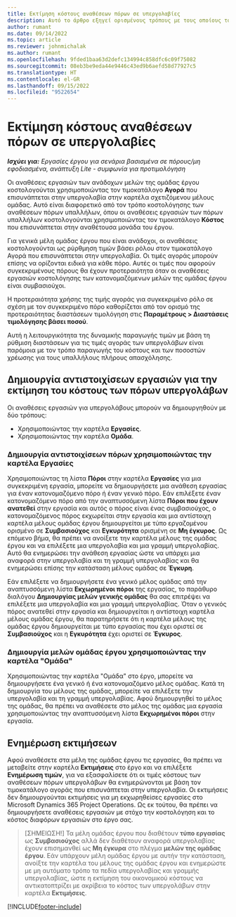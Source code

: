 ```yaml
---
title: Εκτίμηση κόστους αναθέσεων πόρων σε υπεργολαβίες
description: Αυτό το άρθρο εξηγεί ορισμένους τρόπους με τους οποίους το Microsoft Dynamics 365 Project Operations υπολογίζει την εκτίμηση κόστους των αναθέσεων πόρων σε υπεργολαβία.
author: rumant
ms.date: 09/14/2022
ms.topic: article
ms.reviewer: johnmichalak
ms.author: rumant
ms.openlocfilehash: 9fded1baa63d2defc134994c858dfc6c09f75082
ms.sourcegitcommit: 08eb3be9eda44e9446c43ed9b6aefd58d77927c5
ms.translationtype: HT
ms.contentlocale: el-GR
ms.lasthandoff: 09/15/2022
ms.locfileid: "9522654"
---
```

# <a name="cost-estimation-of-subcontracted-resource-assignments"></a>Εκτίμηση κόστους αναθέσεων πόρων σε υπεργολαβίες

_**Ισχύει για:** Εργασίες έργου για σενάρια βασισμένα σε πόρους/μη εφοδιασμένα, ανάπτυξη Lite - συμφωνία για προτιμολόγηση_

Οι αναθέσεις εργασιών των ανάδοχων μελών της ομάδας έργου κοστολογούνται χρησιμοποιώντας τον τιμοκατάλογο **Αγορά** που επισυνάπτεται στην υπεργολαβία στην καρτέλα σχετιζόμενου μέλους ομάδας. Αυτό είναι διαφορετικό από τον τρόπο κοστολόγησης των αναθέσεων πόρων υπαλλήλων, όπου οι αναθέσεις εργασιών των πόρων υπαλλήλων κοστολογούνται χρησιμοποιώντας τον τιμοκατάλογο **Κόστος** που επισυνάπτεται στην αναθέτουσα μονάδα του έργου. 

Για γενικά μέλη ομάδας έργου που είναι ανάδοχοι, οι αναθέσεις κοστολογούνται ως ρύρθμηση τιμών βάσει ρόλου στον τιμοκατάλογο Αγορά που επισυνάπτεται στην υπεργολαβία. Οι τιμές αγοράς μπορούν επίσης να ορίζονται ειδικά για κάθε πόρο. Αυτές οι τιμές που αφορούν συγκεκριμένους πόρους θα έχουν προτεραιότητα όταν οι αναθέσεις εργασιών κοστολόγησης των κατονομαζόμενων μελών της ομάδας έργου είναι συμβασιούχοι. 

Η προτεραιότητα χρήσης της τιμής αγοράς για συγκεκριμένο ρόλο σε σχέση με τον συγκεκριμένο πόρο καθορίζεται από τον ορισμό της προτεραιότητας διαστάσεων τιμολόγηση στις **Παραμέτρους > Διαστάσεις τιμολόγησης βάσει ποσού**.

Αυτή η λειτουργικότητα της δυναμικής παραγωγής τιμών με βάση τη ρύθμιση διαστάσεων για τις τιμές αγοράς των υπεργολάβων είναι παρόμοια με τον τρόπο παραγωγής του κόστους και των ποσοστών χρέωσης για τους υπαλλήλους πλήρους απασχόλησης. 

## <a name="creating-task-assignments-for-getting-cost-estimates-of-subcontractor-resources"></a>Δημιουργία αντιστοιχίσεων εργασιών για την εκτίμηση του κόστους των πόρων υπεργολάβων

Οι αναθέσεις εργασιών για υπεργολάβους μπορούν να δημιουργηθούν με δύο τρόπους: 
- Χρησιμοποιώντας την καρτέλα **Εργασίες**.
- Χρησιμοποιώντας την καρτέλα **Ομάδα**.

### <a name="creating-resources-assignments-using-the-tasks-tab"></a>Δημιουργία αντιστοιχίσεων πόρων χρησιμοποιώντας την καρτέλα Εργασίες
Χρησιμοποιώντας τη λίστα **Πόροι** στην καρτέλα **Εργασίες** για μια συγκεκριμένη εργασία, μπορείτε να δημιουργήσετε μια ανάθεση εργασίας για έναν κατονομαζόμενο πόρο ή έναν γενικό πόρο. Εάν επιλέξετε έναν κατονομαζόμενο πόρο από την αναπτυσσόμενη λίστα **Πόροι που έχουν ανατεθεί** στην εργασία και αυτός ο πόρος είναι ένας συμβασιούχος, ο κατονομαζόμενος πόρος εκχωρείται στην εργασία και μια αντίστοιχη καρτέλα μέλους ομάδας έργου δημιουργείται με τύπο εργαζομένου ορισμένο σε **Συμβασιούχος** και **Εγκυρότητα** ορισμένη σε **Μη έγκυρος**. Ως επόμενο βήμα, θα πρέπει να ανοίξετε την καρτέλα μέλους της ομάδας έργου και να επιλέξετε μια υπεργολαβία και μια γραμμή υπεργολαβίας. Αυτό θα ενημερώσει την ανάθεση εργασίας ώστε να υπάρχει μια αναφορά στην υπεργολαβία και τη γραμμή υπεργολαβίας και θα ενημερώσει επίσης την κατάσταση μέλους ομάδας σε **Έγκυρη**.

Εάν επιλέξετε να δημιουργήσετε ένα γενικό μέλος ομάδας από την αναπτυσσόμενη λίστα **Εκχωρημένοι πόροι** της εργασίας, το παράθυρο διαλόγου **Δημιουργίας μελών γενικής ομάδας** θα σας επιτρέψει να επιλέξετε μια υπεργολαβία και μια γραμμή υπεργολαβίας. Όταν ο γενικός πόρος ανατεθεί στην εργασία και δημιουργείται η αντίστοιχη καρτέλα μέλους ομάδας έργου, θα παρατηρήσετε ότι η καρτέλα μέλους της ομάδας έργου δημιουργείται με τύπο εργασίας που έχει οριστεί σε **Συμβασιούχος** και η **Εγκυρότητα** έχει οριστεί σε **Έγκυρος**.

### <a name="creating-project-team-members-using-the-team-tab"></a>Δημιουργία μελών ομάδας έργου χρησιμοποιώντας την καρτέλα "Ομάδα"
Χρησιμοποιώντας την καρτέλα "Ομάδα" στο έργο, μπορείτε να δημιουργήσετε ένα γενικό ή ένα κατονομαζόμενο μέλος ομάδας. Κατά τη δημιουργία του μέλους της ομάδας, μπορείτε να επιλέξετε την υπεργολαβία και τη γραμμή υπεργολαβίας. Αφού δημιουργηθεί το μέλος της ομάδας, θα πρέπει να αναθέσετε στο μέλος της ομάδας μια εργασία χρησιμοποιώντας την αναπτυσσόμενη λίστα **Εκχωρημένοι πόροι** στην εργασία. 

## <a name="updating-estimates"></a>Ενημέρωση εκτιμήσεων
Αφού αναθέσετε στα μέλη της ομάδας έργου τις εργασίες, θα πρέπει να μεταβείτε στην καρτέλα **Εκτιμήσεις** στο έργο και να επιλέξετε **Ενημέρωση τιμών**, για να εξασφαλίσετε ότι οι τιμές κόστους των αναθέσεων πόρων υπεργολάβων θα ενημερώνονται με βάση τον τιμοκατάλογο αγοράς που επισυνάπτεται στην υπεργολαβία. Οι εκτιμήσεις δεν δημιουργούνται εκτιμήσεις για μη εκχωρηθείσες εργασίες στο Microsoft Dynamics 365 Project Operations. Ως εκ τούτου, θα πρέπει να δημιουργήσετε αναθέσεις εργασιών με στόχο την κοστολόγηση και το κόστος διαφόρων εργασιών στο έργο σας. 

> [ΣΗΜΕΙΩΣΗ!] Τα μέλη ομάδας έργου που διαθέτουν **τύπο εργασίας** ως **Συμβασιούχος** αλλά δεν διαθέτουν αναφορά υπεργολαβίας έχουν επισημανθεί ως **Μη έγκυρα** στο πλέγμα **μελών της ομάδας έργου**. Εάν υπάρχουν μέλη ομάδας έργου με αυτήν την κατάσταση, ανοίξτε την καρτέλα του μέλους της ομάδας έργου και ενημερώστε με μη αυτόματο τρόπο τα πεδία υπεργολαβίας και γραμμής υπεργολαβίας, ώστε η εκτίμηση του οικονομικού κόστους να αντικατοπτρίζει με ακρίβεια το κόστος των υπεργολάβων στην καρτέλα **Εκτιμήσεις**. 


[!INCLUDE[footer-include](../../includes/footer-banner.md)]
